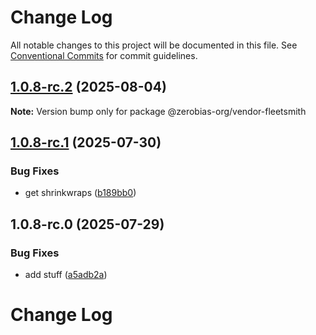 # Change Log

All notable changes to this project will be documented in this file.
See [Conventional Commits](https://conventionalcommits.org) for commit guidelines.

## [1.0.8-rc.2](https://github.com/zerobias-org/vendor/compare/@zerobias-org/vendor-fleetsmith@1.0.8-rc.1...@zerobias-org/vendor-fleetsmith@1.0.8-rc.2) (2025-08-04)

**Note:** Version bump only for package @zerobias-org/vendor-fleetsmith





## [1.0.8-rc.1](https://github.com/zerobias-org/vendor/compare/@zerobias-org/vendor-fleetsmith@1.0.8-rc.0...@zerobias-org/vendor-fleetsmith@1.0.8-rc.1) (2025-07-30)


### Bug Fixes

* get shrinkwraps ([b189bb0](https://github.com/zerobias-org/vendor/commit/b189bb0cf53ad66427530ccc0eab7824527942d3))





## 1.0.8-rc.0 (2025-07-29)


### Bug Fixes

* add stuff ([a5adb2a](https://github.com/zerobias-org/vendor/commit/a5adb2aecd0670c42e9077affecb6a047bf30fc6))





# Change Log
